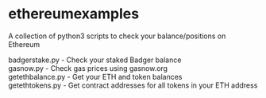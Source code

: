 # ethereumexamples
A collection of python3 scripts to check your balance/positions on Ethereum

badgerstake.py - Check your staked Badger balance<br>
gasnow.py - Check gas prices using gasnow.org<br>
getethbalance.py - Get your ETH and token balances<br>
getethtokens.py - Get contract addresses for all tokens in your ETH address
